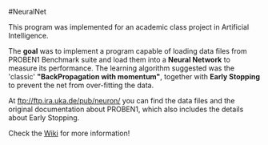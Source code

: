 #NeuralNet

This program was implemented for an academic class project in Artificial Intelligence.

The **goal**  was to implement a program capable of loading data files from PROBEN1 Benchmark
suite and load them into a **Neural Network** to measure its performance. The learning algorithm
suggested was the 'classic' **"BackPropagation with momentum"**, together with **Early Stopping**
to prevent the net from over-fitting the data.

At ftp://ftp.ira.uka.de/pub/neuron/ you can find the data files and the original documentation about PROBEN1, 
which also includes the details about Early Stopping.


Check the [Wiki](https://github.com/marcosdg/NeuralNet/wiki) for more information! 
